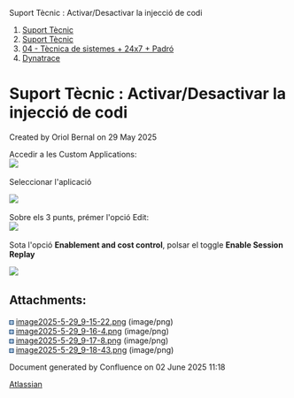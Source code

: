 Suport Tècnic : Activar/Desactivar la injecció de codi  

1.  [Suport Tècnic](index.html)
2.  [Suport Tècnic](13893782.html)
3.  [04 - Tècnica de sistemes + 24x7 + Padró](26313202.html)
4.  [Dynatrace](Dynatrace_128647499.html)

Suport Tècnic : Activar/Desactivar la injecció de codi
======================================================

Created by Oriol Bernal on 29 May 2025

Accedir a les Custom Applications:  
![](attachments/128647758/128647759.png)

Seleccionar l'aplicació

![](attachments/128647758/128647760.png)

Sobre els 3 punts, prémer l'opció Edit:  
![](attachments/128647758/128647761.png)

Sota l'opció **Enablement and cost control**, polsar el toggle **Enable Session Replay**

![](attachments/128647758/128647762.png)

Attachments:
------------

![](images/icons/bullet_blue.gif) [image2025-5-29\_9-15-22.png](attachments/128647758/128647759.png) (image/png)  
![](images/icons/bullet_blue.gif) [image2025-5-29\_9-16-4.png](attachments/128647758/128647760.png) (image/png)  
![](images/icons/bullet_blue.gif) [image2025-5-29\_9-17-8.png](attachments/128647758/128647761.png) (image/png)  
![](images/icons/bullet_blue.gif) [image2025-5-29\_9-18-43.png](attachments/128647758/128647762.png) (image/png)  

Document generated by Confluence on 02 June 2025 11:18

[Atlassian](http://www.atlassian.com/)